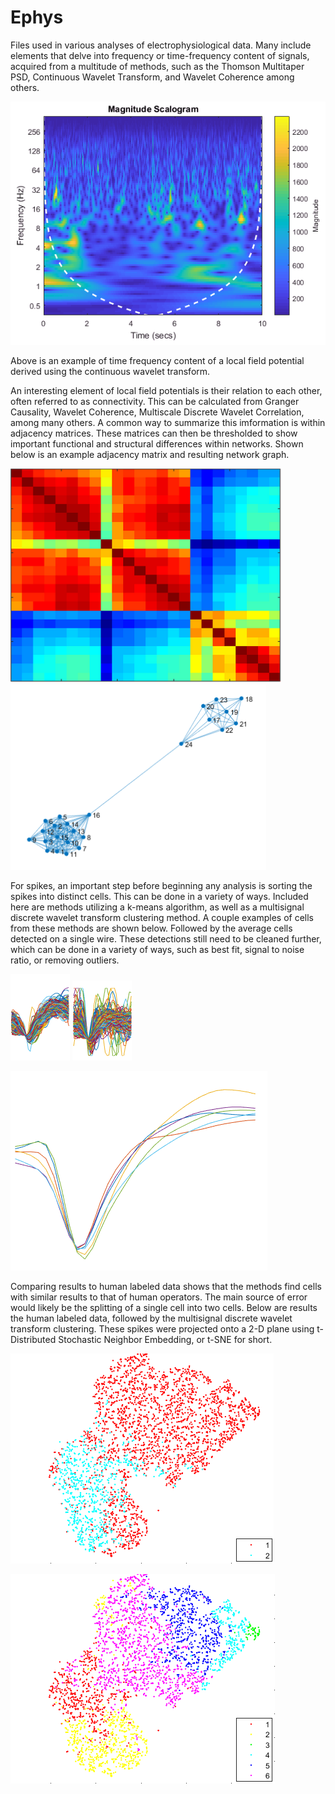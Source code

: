 # Ephys
Files used in various analyses of electrophysiological data. Many include elements that delve into frequency or time-frequency content of signals, acquired from a multitude of methods, such as the Thomson Multitaper PSD, Continuous Wavelet Transform, and Wavelet Coherence among others.

![Continuous Wavelet Transform](https://github.com/Cheer-Lab/Ephys/blob/master/cwtEx.PNG)

Above is an example of time frequency content of a local field potential derived using the continuous wavelet transform. 

An interesting element of local field potentials is their relation to each other, often referred to as connectivity. This can be calculated from Granger Causality, Wavelet Coherence, Multiscale Discrete Wavelet Correlation, among many others. A common way to summarize this imformation is within adjacency matrices. These matrices can then be thresholded to show important functional and structural differences within networks. Shown below is an example adjacency matrix and resulting network graph.

![](https://github.com/Cheer-Lab/Ephys/blob/master/adjEx.PNG) ![](https://github.com/Cheer-Lab/Ephys/blob/master/netEx.PNG)

For spikes, an important step before beginning any analysis is sorting the spikes into distinct cells. This can be done in a variety of ways. Included here are methods utilizing a k-means algorithm, as well as a multisignal discrete wavelet transform clustering method. A couple examples of cells from these methods are shown below. Followed by the average cells detected on a single wire. These detections still need to be cleaned further, which can be done in a variety of ways, such as best fit, signal to noise ratio, or removing outliers. 

![](https://github.com/Cheer-Lab/Ephys/blob/master/spkClustEx.PNG) ![](https://github.com/Cheer-Lab/Ephys/blob/master/spkClustEx2.PNG)

![](https://github.com/Cheer-Lab/Ephys/blob/master/spkAvgCells.PNG)

Comparing results to human labeled data shows that the methods find cells with similar results to that of human operators. The main source of error would likely be the splitting of a single cell into two cells. Below are results the human labeled data, followed by the multisignal discrete wavelet transform clustering. These spikes were projected onto a 2-D plane using t-Distributed Stochastic Neighbor Embedding, or t-SNE for short. 

![](https://github.com/Cheer-Lab/Ephys/blob/master/tsnePlxClustEx.PNG)

![](https://github.com/Cheer-Lab/Ephys/blob/master/tsneMdwtClustEx.PNG)
 
